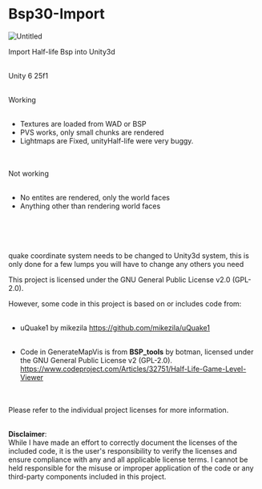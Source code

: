 # Bsp30-Import
    
   ![Untitled](https://github.com/user-attachments/assets/c863b947-4cb5-4143-8eab-a841946f688d)

   
Import Half-life Bsp into Unity3d<br><br>
   
Unity 6 25f1  <br><br> 
   
Working <br><br> 
   
* Textures are loaded from WAD or BSP  <br>
* PVS works, only small chunks are rendered  <br>
* Lightmaps are Fixed, unityHalf-life were very buggy.<br><br><br>



Not working<br><br>

* No entites are rendered, only the world faces<br>
* Anything other than rendering world faces<br><br>

<br><br><br>
quake coordinate system needs to be changed to Unity3d system, this is only done for a few lumps you will have to change any others you need
  
This project is licensed under the GNU General Public License v2.0 (GPL-2.0).
   
However, some code in this project is based on or includes code from:<br><br>
   
- uQuake1 by mikezila
  https://github.com/mikezila/uQuake1<br><br>

- Code in GenerateMapVis is from **BSP_tools** by botman, licensed under the GNU General Public License v2 (GPL-2.0).
  https://www.codeproject.com/Articles/32751/Half-Life-Game-Level-Viewer<br><br><br>


Please refer to the individual project licenses for more information.<br><br>

**Disclaimer**:  
While I have made an effort to correctly document the licenses of the included code, it is the user's responsibility to verify the licenses and ensure compliance with any and all applicable license terms. I cannot be held responsible for the misuse or improper application of the code or any third-party components included in this project. <br><br><br><br><br><br>



